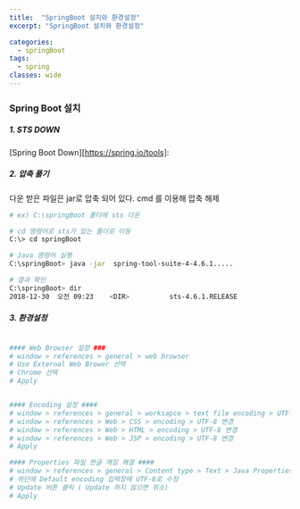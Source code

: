 ```yaml
---
title:  "SpringBoot 설치와 환경설정"
excerpt: "SpringBoot 설치와 환경설정"

categories:
  - springBoot
tags:
  - spring
classes: wide 
---
```


### Spring Boot 설치

##### 1. STS DOWN

[Spring Boot Down][https://spring.io/tools]: 

##### 2. 압축 풀기

다운 받은 파일은 jar로 압축 되어 있다. cmd 를 이용해 압축 해제

```bash
# ex) C:\springBoot 폴더에 sts 다운 

# cd 명령어로 sts가 있는 폴더로 이동
C:\> cd springBoot

# Java 명령어 실행
C:\springBoot> java -jar  spring-tool-suite-4-4.6.1.....

# 결과 확인
C:\springBoot> dir
2018-12-30  오전 09:23    <DIR>          sts-4.6.1.RELEASE
```



##### 3. 환경설정

```bash

#### Web Browser 설정 ###
# window > references > general > web browser
# Use External Web Brower 선택
# Chrome 선택 
# Apply


#### Encoding 설정 ####
# window > references > general > worksapce > text file encoding > UTF-8 변경
# window > references > Web > CSS > encoding > UTF-8 변경
# window > references > Web > HTML > encoding > UTF-8 변경
# window > references > Web > JSP > encoding > UTF-8 변경
# Apply

#### Properties 파일 한글 깨짐 해결 ####
# window > references > general > Content type > Text > Java Properties File 선택
# 하단에 Default encoding 입력창에 UTF-8로 수정
# Update 버튼 클릭 ( Update 하지 않으면 취소)
# Apply 

```







